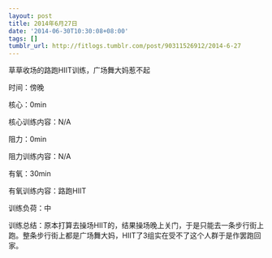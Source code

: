 ```yaml
---
layout: post
title: 2014年6月27日
date: '2014-06-30T10:30:08+08:00'
tags: []
tumblr_url: http://fitlogs.tumblr.com/post/90311526912/2014-6-27
---
```

草草收场的路跑HIIT训练，广场舞大妈惹不起

时间：傍晚

核心：0min

核心训练内容：N/A

阻力：0min

阻力训练内容：N/A

有氧：30min

有氧训练内容：路跑HIIT

训练负荷：中

训练总结：原本打算去操场HIIT的，结果操场晚上关门，于是只能去一条步行街上跑。整条步行街上都是广场舞大妈，HIIT了3组实在受不了这个人群于是作罢跑回家。
